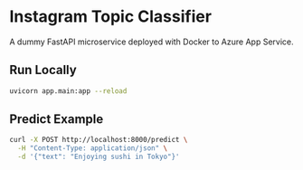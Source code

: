 # Instagram Topic Classifier

A dummy FastAPI microservice deployed with Docker to Azure App Service.

## Run Locally

```bash
uvicorn app.main:app --reload
```



## Predict Example

```bash
curl -X POST http://localhost:8000/predict \
  -H "Content-Type: application/json" \
  -d '{"text": "Enjoying sushi in Tokyo"}'
```
